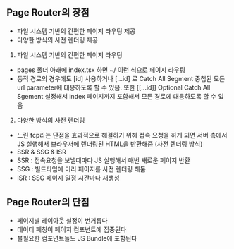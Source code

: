 ## Page Router의 장점

- 파일 시스템 기반의 간편한 페이지 라우팅 제공
- 다양한 방식의 사전 렌더링 제공

1. 파일 시스템 기반의 간편한 페이지 라우팅

- pages 폴더 아래에 index.tsx 하면 ~/ 이런 식으로 페이지 라우팅
- 동적 경로의 경우에도 [id] 사용하거나 [...id] 로 Catch All Segment 중첩된 모든 url parameter에 대응하도록 할 수 있음. 또한 [[...id]] Optional Catch All Sgement 설정해서 index 페이지까지 포함해서 모든 경로에 대응하도록 할 수 있음

2. 다양한 방식의 사전 렌더링

- 느린 fcp라는 단점을 효과적으로 해결하기 위해 접속 요청을 하게 되면 서버 측에서 JS 실행해서 브라우저에 렌더링된 HTML을 반환해줌 (사전 렌더링 방식)
- SSR & SSG & ISR
- SSR : 접속요청을 보낼때마다 JS 실행해서 매번 새로운 페이지 반환
- SSG : 빌드타임에 미리 페이지를 사전 렌더링 해둠
- ISR : SSG 페이지 일정 시간마다 재생성

## Page Router의 단점

- 페이지별 레이아웃 설정이 번거롭다
- 데이터 페칭이 페이지 컴포넌트에 집중된다
- 불필요한 컴포넌트들도 JS Bundle에 포함된다
